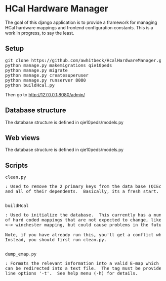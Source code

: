 # HCal Hardware Manager

The goal of this django application is to provide a framework for managing HCal 
hardware mappings and frontend configuration constants.  This is a work in progress, 
to say the least.

## Setup 

<pre>
git clone https://github.com/awhitbeck/HcalHardwareManager.git
python manage.py makemigrations qie10peds
python manage.py migrate
python manage.py createsuperuser
python manage.py runserver 8080
python buildHcal.py
</pre>

Then go to http://127.0.0.1:8080/admin/

## Database structure

The database structure is defined in qie10peds/models.py 

## Web views

The database structure is defined in qie10peds/models.py 

## Scripts

<pre>clean.py<pre>: Used to remove the 2 primary keys from the data base (QIEcard & BECrate)
and all of their dependents.  Basically, its a fresh start. 

<pre>buildHcal<pre>: Used to initialize the database.  This currently has a number 
of hard coded mappings that are not expected to change, like the ROBOX adapter board 
<-> winchester mapping, but could cause problems in the future.  

Note, if you have already run this, you'll get a conflict when you run it again.  
Instead, you should first run clean.py. 

<pre>dump_emap.py<pre>: Formats the relevant information into a valid E-map which 
can be redirected into a text file.  The tag must be provided through the command
line options '-t'.  See help menu (-h) for details.